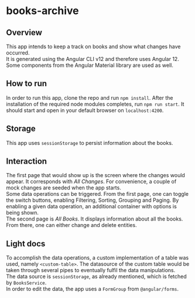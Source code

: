 # books-archive

## Overview
This app intends to keep a track on books and show what changes have occurred.  
It is generated using the Angular CLI v12 and therefore uses Angular 12. Some components from the Angular Material library are used as well.   

## How to run
In order to run this app, clone the repo and run `npm install`. After the installation of the required node modules completes, run `npm run start`. It should start and open in your default browser on `localhost:4200`.

## Storage
This app uses `sessionStorage` to persist information about the books.

## Interaction
The first page that would show up is the screen where the changes would appear. It corresponds with _All Changes_. For convenience, a couple of mock changes are seeded when the app starts.   
Some data operations can be triggered. From the first page, one can toggle the switch buttons, enabling Filtering, Sorting, Grouping and Paging. By enabling a given data operation, an additional container with options is being shown.   
The second page is _All Books_. It displays information about all the books. From there, one can either change and delete entities.

## Light docs
To accomplish the data operations, a custom implementation of a table was used, namely `<custom-table>`. The datasource of the custom table would be taken through several pipes to eventually fulfil the data manipulations.   
The data source is `sessionStorage`, as already mentioned, which is fetched by `BooksService`.   
In order to edit the data, the app uses a `FormGroup` from `@angular/forms`.
